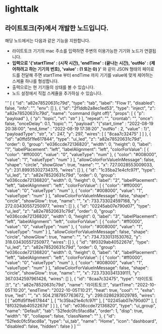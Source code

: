 # lighttalk
## 라이트토크(주)에서 개발한 노드입니다.
해당 노드에서는 다음과 같은 기능을 지원합니다.
* 라이트토크 기기의 mac 주소를 입력하면 주변의 이용가능한 기기와 노드가 연결됩니다.
* **입력으로 '{'startTime' : (시작 시간), 'endTime' : (끝나는 시간), 'outNo' : (제어하려고 하는 기기의 번호), 'value' : (1 또는 0) }'** 
와 같이 JSON 형태의 페이로드를 전달해 주면 startTime 부터 endTime 까지 기기를 value에 맞게 제어하는 스케쥴 하나를 형성합니다.
* 출력으로는 현 기기들의 상태를 볼 수 있습니다.
* 노드 설정에서 직접 스케쥴을 추가하실 수 있습니다. 

'''
[
    {
        "id": "a82e78520631c79d",
        "type": "tab",
        "label": "Flow 1",
        "disabled": false,
        "info": "",
        "env": []
    },
    {
        "id": "2f1ddb2a8ec1ed53",
        "type": "inject",
        "z": "a82e78520631c79d",
        "name": "command (light off)",
        "props": [
            {
                "p": "payload"
            },
            {
                "p": "topic",
                "vt": "str"
            }
        ],
        "repeat": "",
        "crontab": "",
        "once": false,
        "onceDelay": 0.1,
        "topic": "",
        "payload": "{\"start_time\" : \"2022-08-19 20:38:00\", \"end_time\" : \"2022-08-19 17:38:20\" ,\"outNo\" : 2, \"value\" : 1}",
        "payloadType": "str",
        "x": 247,
        "y": 297,
        "wires": [
            [
                "8caa7c32475"
            ]
        ]
    },
    {
        "id": "a0ffd5f1fe617844",
        "type": "ui_led",
        "z": "a82e78520631c79d",
        "order": 0,
        "group": "e036ccde72136820",
        "width": 0,
        "height": 0,
        "label": "1",
        "labelPlacement": "left",
        "labelAlignment": "left",
        "colorForValue": [
            {
                "color": "#ff0000",
                "value": "0",
                "valueType": "num"
            },
            {
                "color": "#008000",
                "value": "1",
                "valueType": "num"
            }
        ],
        "allowColorForValueInMessage": false,
        "shape": "circle",
        "showGlow": true,
        "name": "",
        "x": 727.0028553009033,
        "y": 231.89935302734375,
        "wires": []
    },
    {
        "id": "1c35ba21e4cfc97f",
        "type": "ui_led",
        "z": "a82e78520631c79d",
        "order": 0,
        "group": "e036ccde72136820",
        "width": 0,
        "height": 0,
        "label": "2",
        "labelPlacement": "left",
        "labelAlignment": "left",
        "colorForValue": [
            {
                "color": "#ff0000",
                "value": "0",
                "valueType": "num"
            },
            {
                "color": "#008000",
                "value": "1",
                "valueType": "num"
            }
        ],
        "allowColorForValueInMessage": false,
        "shape": "circle",
        "showGlow": true,
        "name": "",
        "x": 733.733024597168,
        "y": 272.03430557250977,
        "wires": []
    },
    {
        "id": "02245ab07e790d07",
        "type": "ui_led",
        "z": "a82e78520631c79d",
        "order": 0,
        "group": "e036ccde72136820",
        "width": 0,
        "height": 0,
        "label": "3",
        "labelPlacement": "left",
        "labelAlignment": "left",
        "colorForValue": [
            {
                "color": "#ff0000",
                "value": "0",
                "valueType": "num"
            },
            {
                "color": "#008000",
                "value": "1",
                "valueType": "num"
            }
        ],
        "allowColorForValueInMessage": false,
        "shape": "circle",
        "showGlow": true,
        "name": "",
        "x": 734.7330131530762,
        "y": 318.03430557250977,
        "wires": []
    },
    {
        "id": "8f0329ab4052267d",
        "type": "ui_led",
        "z": "a82e78520631c79d",
        "order": 0,
        "group": "e036ccde72136820",
        "width": 0,
        "height": 0,
        "label": "4",
        "labelPlacement": "left",
        "labelAlignment": "left",
        "colorForValue": [
            {
                "color": "#ff0000",
                "value": "0",
                "valueType": "num"
            },
            {
                "color": "#008000",
                "value": "1",
                "valueType": "num"
            }
        ],
        "allowColorForValueInMessage": false,
        "shape": "circle",
        "showGlow": true,
        "name": "",
        "x": 723.7330341339111,
        "y": 367.0342597961426,
        "wires": []
    },
    {
        "id": "8caa7c32475",
        "type": "라이트토크",
        "z": "a82e78520631c79d",
        "name": "라이트토크",
        "startTime": "2022-10-05T10:20",
        "endTime": "2022-10-05T10:21",
        "heat": true,
        "cool": "",
        "exha": true,
        "led": "",
        "x": 504.2187957763672,
        "y": 299.0286293029785,
        "wires": [
            [
                "a0ffd5f1fe617844"
            ],
            [
                "1c35ba21e4cfc97f"
            ],
            [
                "02245ab07e790d07"
            ],
            [
                "8f0329ab4052267d"
            ]
        ]
    },
    {
        "id": "e036ccde72136820",
        "type": "ui_group",
        "name": "Default",
        "tab": "52fedc0fc5facd8a",
        "order": 1,
        "disp": true,
        "width": "6",
        "collapse": false,
        "className": ""
    },
    {
        "id": "52fedc0fc5facd8a",
        "type": "ui_tab",
        "name": "Home",
        "icon": "dashboard",
        "disabled": false,
        "hidden": false
    }
]
'''
